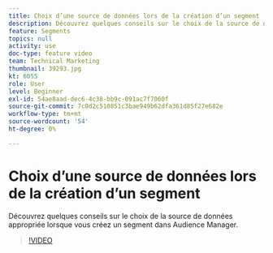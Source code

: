 ```yaml
---
title: Choix d’une source de données lors de la création d’un segment
description: Découvrez quelques conseils sur le choix de la source de données appropriée lorsque vous créez un segment dans Audience Manager.
feature: Segments
topics: null
activity: use
doc-type: feature video
team: Technical Marketing
thumbnail: 39293.jpg
kt: 6055
role: User
level: Beginner
exl-id: 54ae8aad-dec6-4c38-bb9c-091ac7f7060f
source-git-commit: 7c0d2c510851c3bae949b62dfa361d85f27e682e
workflow-type: tm+mt
source-wordcount: '54'
ht-degree: 0%

---
```


# Choix d’une source de données lors de la création d’un segment

Découvrez quelques conseils sur le choix de la source de données appropriée lorsque vous créez un segment dans Audience Manager.

>[!VIDEO](https://video.tv.adobe.com/v/39293/?quality=12&learn=on)
